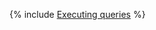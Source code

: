 {% include [Executing queries](../../../../_includes/user-guide/data-processing/chyt/reference/execute.md) %}